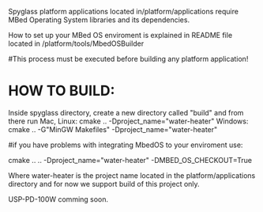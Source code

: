 Spyglass platform applications located in/platform/applications
require MBed Operating System libraries and its dependencies.

How to set up your MBed OS enviroment is explained in README file located in /platform/tools/MbedOSBuilder


#This process must be executed before building any platform application!


HOW TO BUILD:
=============

Inside spyglass directory, create a new directory called "build" and from there run
Mac, Linux: cmake .. -Dproject_name="water-heater"
Windows: cmake .. -G"MinGW Makefiles" -Dproject_name="water-heater"

#if you have problems with integrating MbedOS to your enviroment use:

cmake .. .. -Dproject_name="water-heater" -DMBED_OS_CHECKOUT=True


Where water-heater is the project name located in the platform/applications directory
and for now we support build of this project only.

USP-PD-100W comming soon.
